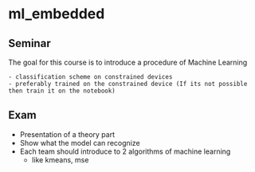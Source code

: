 # ml_embedded

## Seminar

The goal for this course is to introduce a procedure of Machine Learning
    
    - classification scheme on constrained devices 
    - preferably trained on the constrained device (If its not possible then train it on the notebook)

## Exam

- Presentation of a theory part
- Show what the model can recognize
- Each team should introduce to 2 algorithms of machine learning
    - like kmeans, mse
